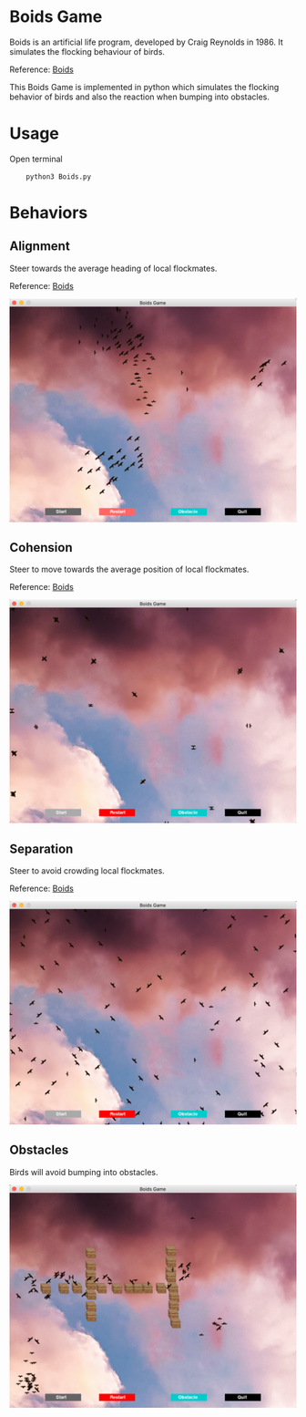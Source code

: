 # Boids Game

Boids is an artificial life program, developed by Craig Reynolds in 1986. 
It simulates the flocking behaviour of birds.

Reference:  [Boids](https://en.wikipedia.org/wiki/Boids)

This Boids Game is implemented in python which simulates the flocking behavior of birds and also the reaction when bumping into obstacles.

# Usage

Open terminal

        python3 Boids.py
        
# Behaviors

## Alignment
Steer towards the average heading of local flockmates.

Reference:  [Boids](https://en.wikipedia.org/wiki/Boids)

![alt text](results/alignment.png)

## Cohension
Steer to move towards the average position of local flockmates.

Reference:  [Boids](https://en.wikipedia.org/wiki/Boids)

![alt text](results/cohension.png)

## Separation
Steer to avoid crowding local flockmates.

Reference:  [Boids](https://en.wikipedia.org/wiki/Boids)

![alt text](results/separation.png)

## Obstacles
Birds will avoid bumping into obstacles.

![alt text](results/obstacle.png)


